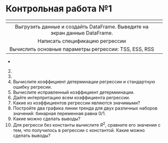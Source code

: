 # Контрольная работа №1
| <!-- -->      | <!-- -->        | 
|:-------------:|:---------------:|
|  Выгрузить данные и создайть DataFrame. Выведите на экран данные DataFrame.         |        |
| Написать спецификацию регрессии      |      |
| Вычислить основные параметры регрессии: TSS, ESS, RSS    |      |

-
2. 
3. 
4. Вычислите коэффициент детерминации регрессии и стандартную ошибку регресии.
5. Вычислите исправленный коэффициент детермиинации.
6. Дайте интерпритацию всем коэффициента регрессии.
7. Какие из коэффициентов регрессии являются значимыми?
8. Постройте два графика линии тренда для двух различных наборов значений: бинарная переменная равна 0/1.
9. Какие можно сделать выводы?
10. Для регресси без константы вычислите $R^2$, сравните его значения с тем, что получилось в регрессии с константой. Какие можно сделать выводы?
